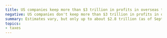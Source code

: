 ```yaml
---
title: US companies keep more than $3 trillion in profits in overseas tax havens
negative: US companies don't keep more than $3 trillion in profits in overseas tax havens
summary: Estimates vary, but only up to about $2.8 trillion (as of September 2017)
topics:
- taxes
---
```

